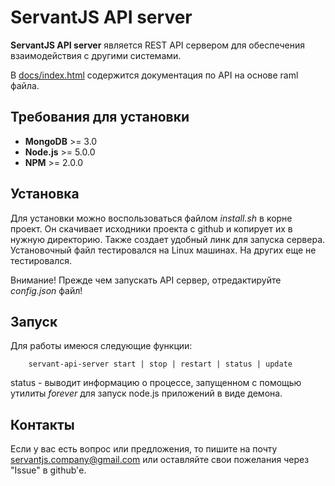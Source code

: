 # ServantJS API server

**ServantJS API server** является REST API сервером для обеспечения взаимодействия с другими системами.

В [docs/index.html](https://github.com/ServantJS/servantjs-api-server/blob/master/docs/index.html) содержится документация по API на основе raml файла.

## Требования для установки
 
* **MongoDB** >= 3.0 
* **Node.js** >= 5.0.0
* **NPM** >= 2.0.0
 
## Установка
 
Для установки можно воспользоваться файлом *install.sh* в корне проект. Он скачивает исходники проекта с github и копирует их в нужную директорию. Также создает удобный линк для запуска сервера.
Установочный файл тестировался на Linux машинах. На других еще не тестировался. 
 
Внимание! Прежде чем запускать API сервер, отредактируйте *config.json* файл!

## Запуск
 
Для работы имеюся следующие функции:
```
    servant-api-server start | stop | restart | status | update
```
 
status - выводит информацию о процессе, запущенном с помощью утилиты *forever* для запуск node.js приложений в виде демона. 
 
## Контакты
 
Если у вас есть вопрос или предложения, то пишите на почту servantjs.company@gmail.com или оставляйте свои пожелания через "Issue" в github'е.